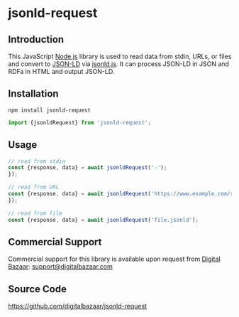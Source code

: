 jsonld-request
==============

Introduction
------------

This JavaScript [Node.js][] library is used to read data from stdin, URLs, or
files and convert to [JSON-LD][] via [jsonld.js][].  It can process JSON-LD in
JSON and RDFa in HTML and output JSON-LD.

## Installation

```
npm install jsonld-request
```

```js
import {jsonldRequest} from 'jsonld-request';
```

## Usage

```js
// read from stdin
const {response, data} = await jsonldRequest('-');
});

// read from URL
const {response, data} = await jsonldRequest('https://www.example.com/resource');
});

// read from file
const {response, data} = await jsonldRequest('file.jsonld');
```

Commercial Support
------------------

Commercial support for this library is available upon request from
[Digital Bazaar][]: support@digitalbazaar.com

Source Code
-----------

https://github.com/digitalbazaar/jsonld-request

[Digital Bazaar]: https://digitalbazaar.com/
[JSON-LD]: https://json-ld.org/
[Node.js]: https://nodejs.org/
[RDFa]: http://www.w3.org/TR/rdfa-core/
[json-ld.org]: https://github.com/json-ld/json-ld.org
[jsonld.js]: https://github.com/digitalbazaar/jsonld.js
